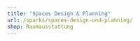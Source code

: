```yaml
---
title: "Spaces Design & Planning"
url: /sparks/spaces-design-und-planning/
shop: Raumausstattung
---
```

